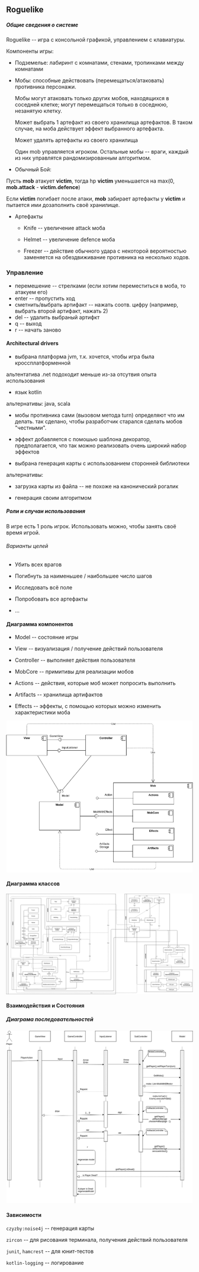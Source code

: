 ## Roguelike

##### Общие сведения о системе

Roguelike -- игра с консольной графикой, управлением с клавиатуры.

Компоненты игры:

* Подземелье: лабиринт с комнатами, стенами, тропинками между комнатами 

* Мобы: способные действовать (перемещаться/атаковать) противника персонажи.
  
  Мобы могут атаковать только других мобов, находящихся в соседней клетке; могут перемещаться только в соседнюю, незанятую клетку.
  
  Может выбрать 1 артефакт из своего хранилища артефактов. В таком случае, на моба действует эффект выбранного артефакта. 
  
  Может удалять артефакты из своего хранилища 
  
  Один mob управляется игроком. Остальные мобы -- враги, каждый из них управлятся рандомизированным алгоритмом.
  
* Обычный Бой:

Пусть **mob** атакует **victim**, тогда hp **victim** уменьшается на max(0, **mob.attack** - **victim.defence**)

Если **victim** погибает после атаки, **mob** забирает артефакты у **victim** и пытается ими дозаполнить своё хранилище. 

* Артефакты

    * Knife -- увеличение attack моба
    
    * Helmet -- увеличение defence моба 

    * Freezer -- действие обычного удара с некоторой вероятностью заменяется на обездвиживание противника на несколько ходов.

### Управление 
* перемешение -- стрелками (если хотим переместиться в моба, то атакуем его)
* enter -- пропустить ход
* сметнить/выбрать артифакт -- нажать соотв. цифру (например, выбрать второй артифакт, нажать 2) 
* del -- удалить выбраный артифкт
* q -- выход
* r -- начать заново 

#### Architectural drivers

* выбрана платформа jvm, т.к. хочется, чтобы игра была кроссплатформенной

альтентатива .net подоходит меньше из-за отсутвия опыта использования   

* язык kotlin

альтернативы: java, scala

* мобы противника сами (вызовом метода turn) определяют что им делать. так сделано, чтобы разработчик старался сделать мобов "честными".

* эффект добавляется с помошью шаблона декоратор, предполагается, что так можно реализовать очень широкий набор эффектов

* выбрана генерация карты с использованием сторонней библиотеки

альтернативы:

  * загрузка карты из файла -- не похоже на канонический рогалик

  * генерация своим алгоритмом

##### Роли и случаи использования

В игре есть 1 роль игрок. Использовать можно, чтобы занять своё время игрой.

###### Варианты целей

* Убить всех врагов

* Погибнуть за наименьшее / наибольшее число шагов

* Исследовать всё поле

* Попробовать все артефакты

* ...

#### Диаграмма компонентов

* Model -- состояние игры

* View -- визуализация / получение действий пользователя

* Controller -- выполняет действия пользователя

* MobCore -- примитивы для реализации мобов

* Actions -- действия, которые моб может попросить выполнить

* Artifacts -- хранилища артифактов

* Effects -- эффекты, с помощью которых можно изменить характеристики моба 

<img src="diagrams/roguelike-components.png" />

#### Диаграмма классов

<img src="diagrams/roguelike-architecture.png" />

#### Взаимодействия и Состояния

##### Диаграма последовательностей

<img src="diagrams/roguelike-sequence.png" />

#### Зависимости

`czyzby:noise4j` -- генерация карты

`zircon` -- для рисования терминала, получения действий пользователя

`junit`, `hamcrest` -- для юнит-тестов

`kotlin-logging` -- логирование 

